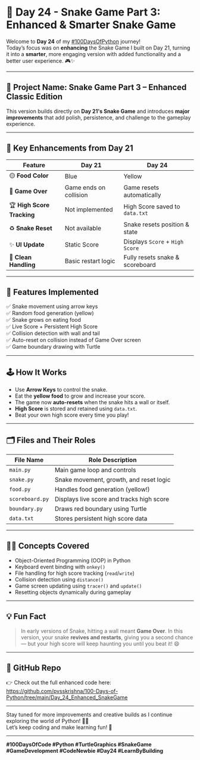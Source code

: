 # 🐍 Day 24 - Snake Game Part 3: Enhanced & Smarter Snake Game

Welcome to **Day 24** of my [#100DaysOfPython](https://www.linkedin.com/feed/hashtag/100daysofpython/) journey!  
Today’s focus was on **enhancing** the Snake Game I built on Day 21, turning it into a **smarter**, more engaging version with added functionality and a better user experience. 🎮✨

---

## 🚀 Project Name: Snake Game Part 3 – Enhanced Classic Edition

This version builds directly on **Day 21's Snake Game** and introduces **major improvements** that add polish, persistence, and challenge to the gameplay experience.

---

## 🔑 Key Enhancements from Day 21

| Feature | Day 21 | Day 24 |
|--------|--------|--------|
| 🟡 **Food Color** | Blue | Yellow |
| 🧠 **Game Over** | Game ends on collision | Game resets automatically |
| 🏆 **High Score Tracking** | Not implemented | High Score saved to `data.txt` |
| ♻️ **Snake Reset** | Not available | Snake resets position & state |
| ✨ **UI Update** | Static Score | Displays `Score` + `High Score` |
| 🧽 **Clean Handling** | Basic restart logic | Fully resets snake & scoreboard |

---

## 🧠 Features Implemented

✅ Snake movement using arrow keys  
✅ Random food generation (yellow)  
✅ Snake grows on eating food  
✅ Live Score + Persistent High Score  
✅ Collision detection with wall and tail  
✅ Auto-reset on collision instead of Game Over screen  
✅ Game boundary drawing with Turtle  

---

## 🕹️ How It Works

- Use **Arrow Keys** to control the snake.  
- Eat the **yellow food** to grow and increase your score.  
- The game now **auto-resets** when the snake hits a wall or itself.  
- **High Score** is stored and retained using `data.txt`.  
- Beat your own high score every time you play!

---

## 🗂️ Files and Their Roles

| File Name       | Role Description |
|----------------|------------------|
| `main.py`      | Main game loop and controls |
| `snake.py`     | Snake movement, growth, and reset logic |
| `food.py`      | Handles food generation (yellow!) |
| `scoreboard.py`| Displays live score and tracks high score |
| `boundary.py`  | Draws red boundary using Turtle |
| `data.txt`     | Stores persistent high score data |

---

## 🧑‍💻 Concepts Covered

- Object-Oriented Programming (OOP) in Python  
- Keyboard event binding with `onkey()`  
- File handling for high score tracking (`read`/`write`)  
- Collision detection using `distance()`  
- Game screen updating using `tracer()` and `update()`  
- Resetting objects dynamically during gameplay  

---

## 💡 Fun Fact

> In early versions of Snake, hitting a wall meant **Game Over**. In this version, your snake **revives and restarts**, giving you a second chance — but your high score will keep haunting you until you beat it! 😄

---

## 🔗 GitHub Repo

👉 Check out the full enhanced code here:  
https://github.com/pvsskrishna/100-Days-of-Python/tree/main/Day_24_Enhanced_SnakeGame

---

Stay tuned for more improvements and creative builds as I continue exploring the world of Python! 🐍🚀  
Let’s keep coding and make learning fun! 🎯

---

**#100DaysOfCode #Python #TurtleGraphics #SnakeGame #GameDevelopment #CodeNewbie #Day24 #LearnByBuilding**
